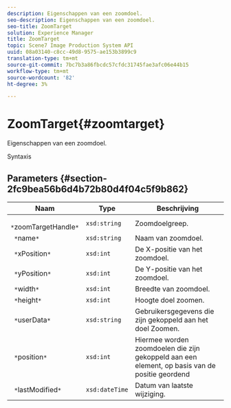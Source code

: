 ```yaml
---
description: Eigenschappen van een zoomdoel.
seo-description: Eigenschappen van een zoomdoel.
seo-title: ZoomTarget
solution: Experience Manager
title: ZoomTarget
topic: Scene7 Image Production System API
uuid: 08a03140-c8cc-49d8-9575-ae153b3899c9
translation-type: tm+mt
source-git-commit: 7bc7b3a86fbcdc57cfdc31745fae3afc06e44b15
workflow-type: tm+mt
source-wordcount: '82'
ht-degree: 3%

---
```



# ZoomTarget{#zoomtarget}

Eigenschappen van een zoomdoel.

Syntaxis

## Parameters {#section-2fc9bea56b6d4b72b80d4f04c5f9b862}

| Naam | Type | Beschrijving |
|---|---|---|
| ` *`zoomTargetHandle`*` | `xsd:string` | Zoomdoelgreep. |
| ` *`name`*` | `xsd:string` | Naam van zoomdoel. |
| ` *`xPosition`*` | `xsd:int` | De X-positie van het zoomdoel. |
| ` *`yPosition`*` | `xsd:int` | De Y-positie van het zoomdoel. |
| ` *`width`*` | `xsd:int` | Breedte van zoomdoel. |
| ` *`height`*` | `xsd:int` | Hoogte doel zoomen. |
| ` *`userData`*` | `xsd:string` | Gebruikersgegevens die zijn gekoppeld aan het doel Zoomen. |
| ` *`position`*` | `xsd:int` | Hiermee worden zoomdoelen die zijn gekoppeld aan een element, op basis van de positie geordend |
| ` *`lastModified`*` | `xsd:dateTime` | Datum van laatste wijziging. |

